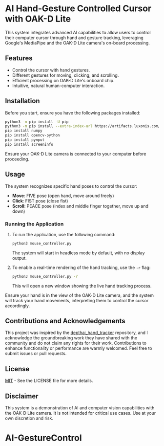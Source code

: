 
# AI Hand-Gesture Controlled Cursor with OAK-D Lite

This system integrates advanced AI capabilities to allow users to control their computer cursor through hand and gesture tracking, leveraging Google's MediaPipe and the OAK-D Lite camera's on-board processing. 

## Features

- Control the cursor with hand gestures.
- Different gestures for moving, clicking, and scrolling.
- Efficient processing on OAK-D Lite's onboard chip.
- Intuitive, natural human-computer interaction.

## Installation

Before you start, ensure you have the following packages installed:

```bash
python3 -m pip install -U pip
python3 -m pip install --extra-index-url https://artifacts.luxonis.com/artifactory/luxonis-python-snapshot-local/ depthai
pip install numpy
pip install opencv-python
pip install pynput
pip install screeninfo
```

Ensure your OAK-D Lite camera is connected to your computer before proceeding.

## Usage

The system recognizes specific hand poses to control the cursor:

- **Move**: FIVE pose (open hand, move around freely)
- **Click**: FIST pose (close fist)
- **Scroll**: PEACE pose (index and middle finger together, move up and down)

### Running the Application

1. To run the application, use the following command:
   ```bash
   python3 mouse_controller.py
   ```
   The system will start in headless mode by default, with no display output.

2. To enable a real-time rendering of the hand tracking, use the `-r` flag:
   ```bash
   python3 mouse_controller.py -r
   ```
   This will open a new window showing the live hand tracking process.

Ensure your hand is in the view of the OAK-D Lite camera, and the system will track your hand movements, interpreting them to control the cursor accordingly.

## Contributions and Acknowledgements

This project was inspired by the [depthai_hand_tracker](https://github.com/geaxgx/depthai_hand_tracker) repository, and I acknowledge the groundbreaking work they have shared with the community and do not claim any rights for their work. Contributions to enhance functionality or performance are warmly welcomed. Feel free to submit issues or pull requests.

## License

[MIT](LICENSE) - See the LICENSE file for more details.

## Disclaimer

This system is a demonstration of AI and computer vision capabilities with the OAK-D Lite camera. It is not intended for critical use cases. Use at your own discretion and risk.


# AI-GestureControl
